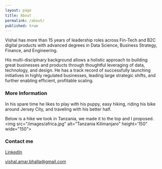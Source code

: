 ```yaml
---
layout: page
title: About
permalink: /about/
published: true
---
```

Vishal has more than 15 years of leadership roles across Fin-Tech and B2C digital products with advanced degrees in Data Science, Business Strategy, Finance, and Engineering.  

His multi-disciplnary background allows a holistic approach to building great businesses and products through thoughtful leveraging of data, technology, and design.  He has a track record of successfully launching initiatives in highly regulated businesses, leading large strategic shifts, and further enabling efficient, profitable scaling. 


### More Information

In his spare time he likes to play with his puppy, easy hiking, riding his bike around Jersey City, and traveling with his better half.

Below is a hike we took in Tanzania, we made it to the top and I proposed.
<img src="/images/africa.jpg" alt="Tanzania Kilimanjaro" height='150" wide="150">

### Contact me

<a href="https://www.linkedin.com/in/vishal-bhalla/" target="_blank">LinkedIn</a>

[vishal.amar.bhalla@gmail.com](mailto:vishal.amar.bhalla@gmail.com)
